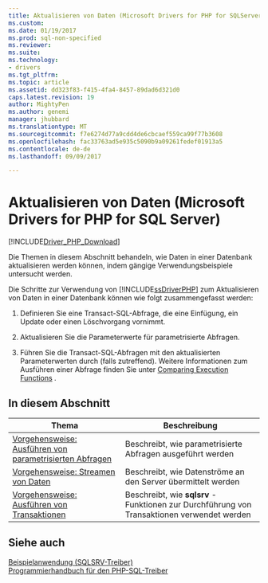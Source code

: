 ```yaml
---
title: Aktualisieren von Daten (Microsoft Drivers for PHP for SQLServer) | Microsoft Docs
ms.custom: 
ms.date: 01/19/2017
ms.prod: sql-non-specified
ms.reviewer: 
ms.suite: 
ms.technology:
- drivers
ms.tgt_pltfrm: 
ms.topic: article
ms.assetid: dd323f83-f415-4fa4-8457-89dad6d321d0
caps.latest.revision: 19
author: MightyPen
ms.author: genemi
manager: jhubbard
ms.translationtype: MT
ms.sourcegitcommit: f7e6274d77a9cdd4de6cbcaef559ca99f77b3608
ms.openlocfilehash: fac33763ad5e935c5090b9a09261fedef01913a5
ms.contentlocale: de-de
ms.lasthandoff: 09/09/2017

---
```

# <a name="updating-data-microsoft-drivers-for-php-for-sql-server"></a>Aktualisieren von Daten (Microsoft Drivers for PHP for SQL Server)
[!INCLUDE[Driver_PHP_Download](../../includes/driver_php_download.md)]

Die Themen in diesem Abschnitt behandeln, wie Daten in einer Datenbank aktualisieren werden können, indem gängige Verwendungsbeispiele untersucht werden.  
  
Die Schritte zur Verwendung von [!INCLUDE[ssDriverPHP](../../includes/ssdriverphp_md.md)] zum Aktualisieren von Daten in einer Datenbank können wie folgt zusammengefasst werden:  
  
1.  Definieren Sie eine Transact-SQL-Abfrage, die eine Einfügung, ein Update oder einen Löschvorgang vornimmt.  
  
2.  Aktualisieren Sie die Parameterwerte für parametrisierte Abfragen.  
  
3.  Führen Sie die Transact-SQL-Abfragen mit den aktualisierten Parameterwerten durch (falls zutreffend). Weitere Informationen zum Ausführen einer Abfrage finden Sie unter [Comparing Execution Functions](../../connect/php/comparing-execution-functions.md) .  
  
## <a name="in-this-section"></a>In diesem Abschnitt  
  
|Thema|Beschreibung|  
|---------|---------------|  
|[Vorgehensweise: Ausführen von parametrisierten Abfragen](../../connect/php/how-to-perform-parameterized-queries.md)|Beschreibt, wie parametrisierte Abfragen ausgeführt werden|  
|[Vorgehensweise: Streamen von Daten](../../connect/php/how-to-send-data-as-a-stream.md)|Beschreibt, wie Datenströme an den Server übermittelt werden|  
|[Vorgehensweise: Ausführen von Transaktionen](../../connect/php/how-to-perform-transactions.md)|Beschreibt, wie **sqlsrv** -Funktionen zur Durchführung von Transaktionen verwendet werden|  
  
## <a name="see-also"></a>Siehe auch  
[Beispielanwendung &#40;SQLSRV-Treiber&#41;](../../connect/php/example-application-sqlsrv-driver.md)  
[Programmierhandbuch für den PHP-SQL-Treiber](../../connect/php/programming-guide-for-php-sql-driver.md)
  

